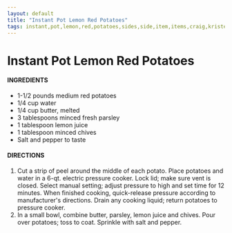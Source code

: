 ```yaml
---
layout: default
title: "Instant Pot Lemon Red Potatoes"
tags: instant,pot,lemon,red,potatoes,sides,side,item,items,craig,kristen,willett
---
```

# Instant Pot Lemon Red Potatoes

#### INGREDIENTS
- 1-1/2 pounds medium red potatoes
- 1/4 cup water
- 1/4 cup butter, melted
- 3 tablespoons minced fresh parsley
- 1 tablespoon lemon juice
- 1 tablespoon minced chives
- Salt and pepper to taste

#### DIRECTIONS
1. Cut a strip of peel around the middle of each potato. Place potatoes and water in a 6-qt. electric pressure cooker. Lock lid; make sure vent is closed. Select manual setting; adjust pressure to high and set time for 12 minutes. When finished cooking, quick-release pressure according to manufacturer's directions. Drain any cooking liquid; return potatoes to pressure cooker.
2. In a small bowl, combine butter, parsley, lemon juice and chives. Pour over potatoes; toss to coat. Sprinkle with salt and pepper.
